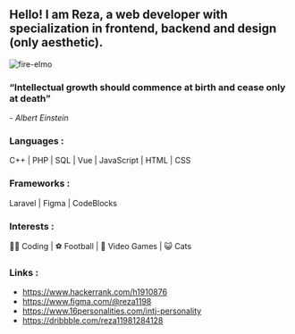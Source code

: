 ## Hello! I am Reza, a web developer with specialization in frontend, backend and design (only aesthetic).

![fire-elmo](https://user-images.githubusercontent.com/24864973/210222355-81d2a11d-1c1a-4d6b-a0bd-3d4d081867fa.gif)

### “Intellectual growth should commence at birth and cease only at death”
 <em> - Albert Einstein </em>

### Languages :
C++ | PHP | SQL | Vue | JavaScript | HTML | CSS 

### Frameworks :
Laravel | Figma | CodeBlocks

### Interests :
👨‍💻 Coding |
⚽ Football |
👾 Video Games |
😺 Cats 

### Links :
* https://www.hackerrank.com/h1910876
* https://www.figma.com/@reza1198
* https://www.16personalities.com/intj-personality
* https://dribbble.com/reza11981284128

